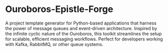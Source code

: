# Ouroboros-Epistle-Forge
A project template generator for Python-based applications that harness the power of message queues and event-driven architecture. Inspired by the infinite cyclic nature of the Ouroboros, this toolkit streamlines the setup for scalable, efficient messaging workflows. Perfect for developers working with Kafka, RabbitMQ, or other queue systems.
